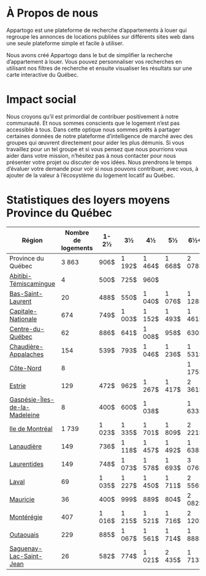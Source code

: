 # À Propos de nous
Appartogo est une plateforme de recherche d’appartements à louer qui regroupe les annonces de locations publiées sur différents sites web dans une seule plateforme simple et facile à utiliser.

Nous avons créé Appartogo dans le but de simplifier la recherche d’appartement à louer. Vous pouvez personnaliser vos recherches en utilisant nos filtres de recherche et ensuite visualiser les résultats sur une carte interactive du Québec.

# Impact social
Nous croyons qu’il est primordial de contribuer positivement à notre communauté. Et nous sommes conscients que le logement n’est pas accessible à tous. Dans cette optique nous sommes prêts à partager certaines données de notre plateforme d’intelligence de marché avec des groupes qui œuvrent directement pour aider les plus démunis. Si vous travaillez pour un tel groupe et si vous pensez que nous pourrions vous aider dans votre mission, n’hésitez pas à nous contacter pour nous présenter votre projet ou discuter de vos idées. Nous prendrons le temps d’évaluer votre demande pour voir si nous pouvons contribuer, avec vous, à ajouter de la valeur à l’écosystème du logement locatif au Québec.

# Statistiques des loyers moyens Province du Québec

| Région | Nombre de logements | 1-2½ | 3½  | 4½  | 5½  | 6½+ |
| --- | --- | --- | --- | --- | --- | --- |
| Province du Québec | 3 863 | 906$ | 1 192$ | 1 464$ | 1 668$ | 2 078$ |
| [Abitibi-Témiscamingue](https://appartogo.com/statistiques?region=abitibi-temiscamingue) | 4   | 500$ | 725$ | 960$ |     |     |
| [Bas-Saint-Laurent](https://appartogo.com/statistiques?region=bas-saint-laurent) | 20  | 488$ | 550$ | 1 040$ | 1 076$ | 1 128$ |
| [Capitale-Nationale](https://appartogo.com/statistiques?region=capitale-nationale) | 674 | 749$ | 1 003$ | 1 152$ | 1 493$ | 1 461$ |
| [Centre-du-Québec](https://appartogo.com/statistiques?region=centre-du-quebec) | 62  | 886$ | 641$ | 1 008$ | 958$ | 630$ |
| [Chaudière-Appalaches](https://appartogo.com/statistiques?region=chaudiere-appalaches) | 154 | 539$ | 793$ | 1 046$ | 1 236$ | 1 531$ |
| [Côte-Nord](https://appartogo.com/statistiques?region=cote-nord) | 8   |     |     |     |     | 1 175$ |
| [Estrie](https://appartogo.com/statistiques?region=estrie) | 129 | 472$ | 962$ | 1 267$ | 1 417$ | 2 361$ |
| [Gaspésie-Îles-de-la-Madeleine](https://appartogo.com/statistiques?region=gaspesie-iles-de-la-madeleine) | 8   | 400$ | 600$ | 1 038$ |     | 1 633$ |
| [Ile de Montréal](https://appartogo.com/statistiques?region=ile-de-montreal) | 1 739 | 1 023$ | 1 335$ | 1 701$ | 1 809$ | 2 221$ |
| [Lanaudière](https://appartogo.com/statistiques?region=lanaudiere) | 149 | 736$ | 1 118$ | 1 457$ | 1 492$ | 1 638$ |
| [Laurentides](https://appartogo.com/statistiques?region=laurentides) | 149 | 748$ | 1 073$ | 1 578$ | 1 693$ | 3 076$ |
| [Laval](https://appartogo.com/statistiques?region=laval) | 69  | 1 035$ | 1 227$ | 1 450$ | 1 711$ | 2 556$ |
| [Mauricie](https://appartogo.com/statistiques?region=mauricie) | 36  | 400$ | 999$ | 889$ | 804$ | 2 082$ |
| [Montérégie](https://appartogo.com/statistiques?region=monteregie) | 407 | 1 016$ | 1 215$ | 1 521$ | 1 716$ | 2 120$ |
| [Outaouais](https://appartogo.com/statistiques?region=outaouais) | 229 | 885$ | 1 067$ | 1 561$ | 1 714$ | 1 888$ |
| [Saguenay-Lac-Saint-Jean](https://appartogo.com/statistiques?region=saguenay-lac-saint-jean) | 26  | 582$ | 774$ | 1 021$ | 2 435$ | 1 713$ |

